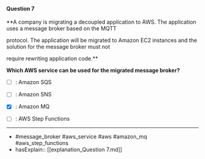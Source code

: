 #### Question  7

**A company is migrating a decoupled application to AWS. The application uses a message broker based on the MQTT

protocol. The application will be migrated to Amazon EC2 instances and the solution for the message broker must not

require rewriting application code.**

**Which AWS service can be used for the migrated message broker?**

- [ ] :  Amazon SQS

- [ ] :  Amazon SNS

- [x] :  Amazon MQ

- [ ] :  AWS Step Functions

----

- #message_broker #aws_service #aws #amazon_mq #aws_step_functions
- hasExplain:: [[explanation_Question  7.md]]
